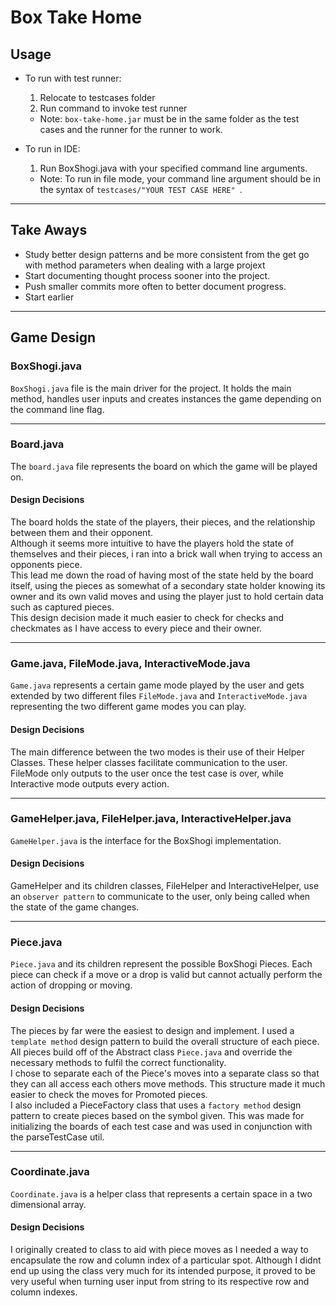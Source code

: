 # Box Take Home
## Usage
- To run with test runner:
    1. Relocate to testcases folder
    2. Run command to invoke test runner
    - Note: `box-take-home.jar` must be in the same folder as the test cases and the runner for the runner to work.
- To run in IDE:
    1. Run BoxShogi.java with your specified command line arguments. 
    
    - Note: To run in file mode, your command line argument should be in the syntax of `testcases/"YOUR TEST CASE HERE"
    `. 
 ---
## Take Aways
 - Study better design patterns and be more consistent from the get go with method parameters when dealing with a large projext
 - Start documenting thought process sooner into the project. 
 - Push smaller commits more often to better document progress. 
 - Start earlier
 ---
## Game Design

### BoxShogi.java
`BoxShogi.java` file is the main driver for the project. It holds the main method, handles user inputs and creates instances the game depending on the command line flag.

 ---
### Board.java
The `board.java` file represents the board on which the game will be played on.
#### Design Decisions
The board holds the state of the players, their pieces, and the relationship between them and their opponent.  
Although it seems more intuitive to have the players hold the state of themselves and their pieces, i ran into a brick wall when trying to access an opponents piece.  
This lead me down the road of having most of the state held by the board itself, using the pieces as somewhat of a secondary state holder knowing its owner and its own valid moves and using the player just to hold certain data such as captured pieces.  
This design decision made it much easier to check for checks and checkmates as I have access to every piece and their owner. 

 ---
### Game.java, FileMode.java, InteractiveMode.java
`Game.java` represents a certain game mode played by the user and gets extended by two different files `FileMode.java` and `InteractiveMode.java` representing the two different game modes you can play. 
#### Design Decisions
The main difference between the two modes is their use of their Helper Classes. These helper classes facilitate communication to the user. FileMode only outputs to the user once the test case is over, while Interactive mode outputs every action. 

 ---
### GameHelper.java, FileHelper.java, InteractiveHelper.java
`GameHelper.java` is the interface for the BoxShogi implementation. 
#### Design Decisions
GameHelper and its children classes, FileHelper and InteractiveHelper, use an `observer pattern` to communicate to the user, only being called when the state of the game changes. 

 ---
### Piece.java
`Piece.java` and its children represent the possible BoxShogi Pieces. Each piece can check if a move or a drop is valid but cannot actually perform the action of dropping or moving. 
#### Design Decisions
The pieces by far were the easiest to design and implement. I used a `template method` design pattern to build the overall structure of each piece. All pieces build off of the Abstract class `Piece.java` and override the necessary methods to fulfil the correct functionality.  
I chose to separate each of the Piece's moves into a separate class so that they can all access each others move methods. This structure made it much easier to check the moves for Promoted pieces.   
I also included a PieceFactory class that uses a `factory method` design pattern to create pieces based on the symbol given. This was made for initializing the boards of each test case and was used in conjunction with the parseTestCase util.

---
### Coordinate.java
`Coordinate.java` is a helper class that represents a certain space in a two dimensional array. 
#### Design Decisions
I originally created to class to aid with piece moves as I needed a way to encapsulate the row and column index of a particular spot. 
Although I didnt end up using the class very much for its intended purpose, it proved to be very useful when turning user input from string to its respective row and column indexes. 
